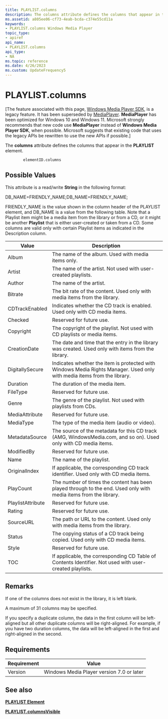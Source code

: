 ```yaml
---
title: PLAYLIST.columns
description: The columns attribute defines the columns that appear in the PLAYLIST element.
ms.assetid: a805ee06-cf73-4eab-bcda-c374e55cd11a
keywords:
- PLAYLIST.columns Windows Media Player
topic_type:
- apiref
api_name:
- PLAYLIST.columns
api_type:
- NA
ms.topic: reference
ms.date: 4/26/2023
ms.custom: UpdateFrequency5
---
```


# PLAYLIST.columns

\[The feature associated with this page, [Windows Media Player SDK](/windows/win32/wmp/windows-media-player-sdk), is a legacy feature. It has been superseded by [MediaPlayer](/uwp/api/Windows.Media.Playback.MediaPlayer). **MediaPlayer** has been optimized for Windows 10 and Windows 11. Microsoft strongly recommends that new code use **MediaPlayer** instead of **Windows Media Player SDK**, when possible. Microsoft suggests that existing code that uses the legacy APIs be rewritten to use the new APIs if possible.\]

The **columns** attribute defines the columns that appear in the **PLAYLIST** element.

``` syntax
        elementID.columns
```

## Possible Values

This attribute is a read/write **String** in the following format:

DB\_NAME=FRIENDLY\_NAME;DB\_NAME=FRIENDLY\_NAME;

FRIENDLY\_NAME is the value shown in the column header of the PLAYLIST element, and DB\_NAME is a value from the following table. Note that a Playlist item might be a media item from the library or from a CD, or it might be another **Playlist** that is either user-created or taken from a CD. Some columns are valid only with certain Playlist items as indicated in the Description column.



| Value             | Description                                                                                                             |
|-------------------|-------------------------------------------------------------------------------------------------------------------------|
| Album             | The name of the album. Used with media items only.                                                                      |
| Artist            | The name of the artist. Not used with user-created playlists.                                                           |
| Author            | The name of the artist.                                                                                                 |
| Bitrate           | The bit rate of the content. Used only with media items from the library.                                               |
| CDTrackEnabled    | Indicates whether the CD track is enabled. Used only with CD media items.                                               |
| Checked           | Reserved for future use.                                                                                                |
| Copyright         | The copyright of the playlist. Not used with CD playlists or media items.                                               |
| CreationDate      | The date and time that the entry in the library was created. Used only with items from the library.                     |
| DigitallySecure   | Indicates whether the item is protected with Windows Media Rights Manager. Used only with media items from the library. |
| Duration          | The duration of the media item.                                                                                         |
| FileType          | Reserved for future use.                                                                                                |
| Genre             | The genre of the playlist. Not used with playlists from CDs.                                                            |
| MediaAttribute    | Reserved for future use.                                                                                                |
| MediaType         | The type of the media item (audio or video).                                                                            |
| MetadataSource    | The source of the metadata for this CD track (AMG, WindowsMedia.com, and so on). Used only with CD media items.         |
| ModifiedBy        | Reserved for future use.                                                                                                |
| Name              | The name of the playlist.                                                                                               |
| OriginalIndex     | If applicable, the corresponding CD track identifier. Used only with CD media items.                                    |
| PlayCount         | The number of times the content has been played through to the end. Used only with media items from the library.        |
| PlaylistAttribute | Reserved for future use.                                                                                                |
| Rating            | Reserved for future use.                                                                                                |
| SourceURL         | The path or URL to the content. Used only with media items from the library.                                            |
| Status            | The copying status of a CD track being copied. Used only with CD media items.                                           |
| Style             | Reserved for future use.                                                                                                |
| TOC               | If applicable, the corresponding CD Table of Contents Identifier. Not used with user-created playlists.                 |



 

## Remarks

If one of the columns does not exist in the library, it is left blank.

A maximum of 31 columns may be specified.

If you specify a duplicate column, the data in the first column will be left-aligned but all other duplicate columns will be right-aligned. For example, if you have two duration columns, the data will be left-aligned in the first and right-aligned in the second.

## Requirements



| Requirement | Value |
|--------------------|------------------------------------------------------|
| Version<br/> | Windows Media Player version 7.0 or later<br/> |



## See also

<dl> <dt>

[**PLAYLIST Element**](playlist-element.md)
</dt> <dt>

[**PLAYLIST.columnsVisible**](playlist-columnsvisible.md)
</dt> </dl>

 

 





